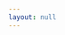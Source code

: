 ```yaml
---
layout: null
---
```

<script>
  let params = new URLSearchParams(window.location.search);
  let filename = params.get('filename');
  let canvas = params.get('canvas');
  var test2 = {{site.data[filename] | jsonify}}
  var test = {{site.data | where_exp: 'item', 'item[0] contains filename' | jsonify }}
  if (canvas) {
    console.log(canvas)
  } else {
    console.log(filename)
    console.log(test)
    console.log(test2)
  }
</script>

